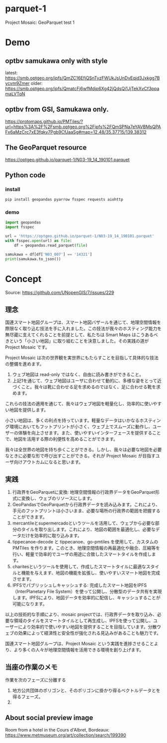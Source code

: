 # parquet-1
Project Mosaic: GeoParquet test 1

# Demo
## optbv samukawa only with style
latest: https://smb.optgeo.org/ipfs/QmZC16EfjQSnTyzFWUkJsUnDvEqjd3Jxkgg7Bycvm9Zmer
older: https://smb.optgeo.org/ipfs/QmatcFj6wfMdjp6Xg42jQdsQi1JjTekXvCf3ppamaLVTqN

## optbv from GSI, Samukawa only.
https://protomaps.github.io/PMTiles/?url=https%3A%2F%2Fsmb.optgeo.org%2Fipfs%2FQmSPNa7eYAVBMsQPAFx6aMzCrc7xE3fqky7Pgb9CfJaaSg#map=12.48/35.37715/139.38312

## The GeoParquet resource
https://optgeo.github.io/parquet-1/N03-19_14_190101.parquet

## Python code
### install
```sh
pip install geopandas pyarrow fsspec requests aiohttp
```

### demo
```python
import geopandas
import fsspec

url = 'https://optgeo.github.io/parquet-1/N03-19_14_190101.parquet'
with fsspec.open(url) as file:
    df = geopandas.read_parquet(file)

samukawa = df[df['N03_007'] == '14321']
print(samukawa.to_json())
```

# Concept 
Source: https://github.com/UNopenGIS/7/issues/229

## 理念
国連スマート地図グループは、スマート地図バザールを通じて、地理空間情報を際限なく取り込む技法を手に入れました。この技法が我々のホスティング能力を無尽蔵に支えてくれることを前提として、私たちは Smart Maps はこうあるべきという「小さい地図」に取り組むことを決意しました。その実践の道が Project Mosaic です。

Project Mosaic は次の世界観を実世界にもたらすことを目指して具体的な技法の整備を進めます。

1. ウェブ地図は read-only ではなく、自由に読み書きができること。
2. 上記1を通じて、ウェブ地図はユーザに合わせて動的に、多様な姿をとって近づくこと。我々は靴に合わせる足を求めるのではなく、足に合わせる靴を求めます。

これらの技法の適用を通じて、我々はウェブ地図を軽量化し、効率的に使いやすい地図を提供します。

小さい地図は、多くの利点を持っています。軽量なデータはいかなるホスティング環境においてもフットプリントが小さく、ウェブ上でスムーズに動作し、ユーザーの体験を向上させます。また、使いやすいインターフェースを提供することで、地図を活用する際の利便性を高めることができます。

我々は全世界の地図を持ち歩くことができる。しかし、我々は必要な地図を必要なときに必要な形で呼び出すことができる。それが Project Mosaic が目指すユーザ向けアウトカムになると思います。

## 実践
1. 行政界をGeoParquetに変換: 地理空間情報の行政界データをGeoParquet形式に変換し、ウェブのリソースにします。
1. GeoPandasでGeoParquetから行政界データを読み込みます。これにより、手元のフットプリントは小さいまま、必要な場所の行政界の範囲を把握することができます。
1. mercantileとsupermercadoというツールを活用して、ウェブから必要な部分のタイルを取り出します。これにより、地図の範囲を最適化し、必要なデータだけを効率的に取り込みます。
1. tippecanoe-decode と tippecanoe、go-pmtiles を使用して、カスタムの PMTiles を作ります。このとき、地理空間情報の再最適化や融合、圧縮等を行い、軽量で効率的でユーザの用途に合致したスマートタイルを作成します。
1. charitesというツールを使用して、作成したスマートタイルに最適なスタイルと機能を与えます、地図の機能を拡張し、使いやすいスマート地図を完成させます。
1. IPFSでパブリッシュしキャッシュする: 完成したスマート地図をIPFS（InterPlanetary File System）を使って公開し、分散型のデータ共有を実現します。IPFSにより、地図データを効率的に配信し、キャッシュすることが可能になります。

以上の技術的な手順により、mosaic projectでは、行政界データを取り込み、必要な領域のタイルをスマートタイルとして再生成し、IPFSを使って公開し、ユーザーにより効率的で使いやすい地図を提供することを目指しています。分散ウェブの効果によって経済性と安全性が強化される見込みがあることも魅力です。

国連スマート地図グループは、Project Mosaic という実践を進捗させることより、より多くの人々が地理空間情報を活用できる環境を創り上げます。

## 当座の作業のメモ
作業を次のフェーズに分離する

1. 地方公共団体のポリゴンと、そのポリゴンに掛かり得るベクトルデータとを得るフェーズ。
2. 

## About social preview image
Room from a hotel in the Cours d'Albret, Bordeaux: https://www.metmuseum.org/art/collection/search/199390
